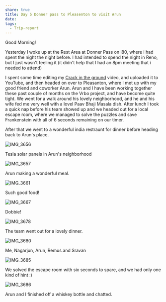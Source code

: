 ```yaml
---
share: true
title: Day 5 Donner pass to Pleasenton to visit Arun
date: 
tags:
  - Trip-report
---
```

Good Morning!

Yesterday I woke up at the Rest Area at Donner Pass on i80, where i had spent the night the night before.  I had intended to spend the  night in Reno, but I just wasn't feeling it (it didn't help that I had an 8pm meeting that i needed to attend)

I spent some time editing my [Crack in the ground](https://www.youtube.com/watch?v=yKK_qdkORH0) video, and uploaded it to YouTube, and then headed on over to Pleasanton, where I met up with my good friend and coworker Arun.  Arun and I have been working together these past couple of months on the Vrbo project, and have become quite tight.   We went for a walk around his lovely neighborhood, and he and his wife fed me very well with a lovel Paav Bhaji Masala dish.  After lunch I took a quick nap before his team showed up and we headed out for a local escape room, where we managed to solve the puzzles and save Frankenstein with all of 6 seconds remaining on our timer.

After that we went to a wonderful india restraunt for dinner before heading back to Arun's place. 



![IMG_3656](../../attachments/IMG_3656.png)

Tesla solar panels in Arun's neighborhood


![IMG_3657](../../attachments/IMG_3657.png)

Arun making a wonderful meal.

![IMG_3661](../../attachments/IMG_3661.png)

Such good food!

![IMG_3667](../../attachments/IMG_3667.png)

Dobbie!

![IMG_3678](../../attachments/IMG_3678.png)

The team went out for a lovely dinner.

![IMG_3680](../../attachments/IMG_3680.png)

Me, Nagarjun, Arun, Remus and Sravan

![IMG_3685](../../attachments/IMG_3685.png)

We solved the escape room with six seconds to spare, and we had only one kind of hint :)

![IMG_3686](../../attachments/IMG_3686.png)

Arun and I finished off a whiskey bottle and chatted.